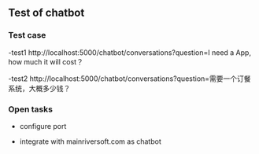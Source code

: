 ## Test of chatbot

### Test case

-test1
http://localhost:5000/chatbot/conversations?question=I need a App, how much it will cost？

-test2
http://localhost:5000/chatbot/conversations?question=需要一个订餐系统，大概多少钱？

### Open tasks

- configure port

- integrate with mainriversoft.com as chatbot


